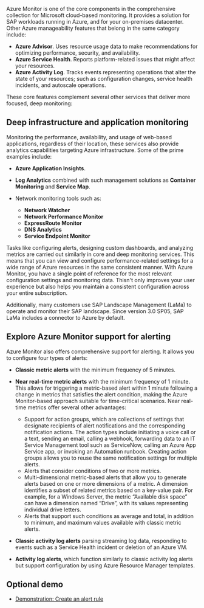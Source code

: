 Azure Monitor is one of the core components in the comprehensive collection for Microsoft cloud-based monitoring. It provides a solution for SAP workloads running in Azure, and for your on-premises datacenter. Other Azure manageability features that belong in the same category include:

- **Azure Advisor**. Uses resource usage data to make recommendations for optimizing performance, security, and availability.
- **Azure Service Health**. Reports platform-related issues that might affect your resources.
- **Azure Activity Log**. Tracks events representing operations that alter the state of your resources; such as configuration changes, service health incidents, and autoscale operations.

These core features complement several other services that deliver more focused, deep monitoring:

## Deep infrastructure and application monitoring

Monitoring the performance, availability, and usage of web-based applications, regardless of their location, these services also provide analytics capabilities targeting Azure infrastructure. Some of the prime examples include:

- **Azure Application Insights**.
- **Log Analytics** combined with such management solutions as **Container Monitoring** and **Service Map**.
- Network monitoring tools such as:

  - **Network Watcher**
  - **Network Performance Monitor**
  - **ExpressRoute Monitor**
  - **DNS Analytics**
  - **Service Endpoint Monitor**

Tasks like configuring alerts, designing custom dashboards, and analyzing metrics are carried out similarly in core and deep monitoring services. This means that you can view and configure performance-related settings for a wide range of Azure resources in the same consistent manner. With Azure Monitor, you have a single point of reference for the most relevant configuration settings and monitoring data. Thisn't only improves your user experience but also helps you maintain a consistent configuration across your entire subscription.

Additionally, many customers use SAP Landscape Management (LaMa) to operate and monitor their SAP landscape. Since version 3.0 SP05, SAP LaMa includes a connector to Azure by default.

## Explore Azure Monitor support for alerting

Azure Monitor also offers comprehensive support for alerting. It allows you to configure four types of alerts:

- **Classic metric alerts** with the minimum frequency of 5 minutes.
- **Near real-time metric alerts** with the minimum frequency of 1 minute. This allows for triggering a metric-based alert within 1 minute following a change in metrics that satisfies the alert condition, making the Azure Monitor-based approach suitable for time-critical scenarios. Near real-time metrics offer several other advantages:

  - Support for action groups, which are collections of settings that designate recipients of alert notifications and the corresponding notification actions. The action types include initiating a voice call or a text, sending an email, calling a webhook, forwarding data to an IT Service Management tool such as ServiceNow, calling an Azure App Service app, or invoking an Automation runbook. Creating action groups allows you to reuse the same notification settings for multiple alerts.
  - Alerts that consider conditions of two or more metrics.
  - Multi-dimensional metric-based alerts that allow you to generate alerts based on one or more dimensions of a metric. A dimension identifies a subset of related metrics based on a key-value pair. For example, for a Windows Server, the metric “Available disk space” can have a dimension named “Drive”, with its values representing individual drive letters.
  - Alerts that support such conditions as average and total, in addition to minimum, and maximum values available with classic metric alerts.
- **Classic activity log alerts** parsing streaming log data, responding to events such as a Service Health incident or deletion of an Azure VM.
- **Activity log alerts**, which function similarly to classic activity log alerts but support configuration by using Azure Resource Manager templates.

## Optional demo

- [Demonstration: Create an alert rule](https://github.com/MicrosoftLearning/AZ-120-Planning-and-Administering-Microsoft-Azure-for-SAP-Workloads/blob/master/Demos/demo-create-alert-rule.md)
